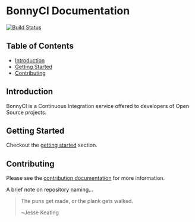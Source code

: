 # BonnyCI Documentation
[![Build Status](https://travis-ci.org/BonnyCI/lore.svg?branch=master)](https://travis-ci.org/BonnyCI/lore)

## Table of Contents
- [Introduction](#introduction)
- [Getting Started](#getting-started)
- [Contributing](#contributing)

## Introduction
BonnyCI is a Continuous Integration service offered to developers of Open Source projects.

## Getting Started
Checkout the [getting started](getting_started) section.

## Contributing
Please see the [contribution documentation](contributing) for more information.


A brief note on repository naming...
> The puns get made, or the plank gets walked.
>
> ~Jesse Keating
